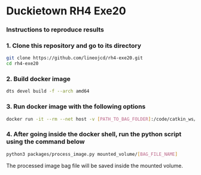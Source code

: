 # Duckietown RH4 Exe20


### Instructions to reproduce results

### 1. Clone this repository and go to its directory
```bash
git clone https://github.com/lineojcd/rh4-exe20.git
cd rh4-exe20
```
### 2. Build docker image
```bash
dts devel build -f --arch amd64 
```

### 3. Run docker image with the following options
```bash
docker run -it --rm --net host -v [PATH_TO_BAG_FOLDER]:/code/catkin_ws/src/rh4-exe20/mounted_volume duckietown/rh4-exe20:latest-amd64 /bin/bash
```

### 4. After going inside the docker shell, run the python script using the command below
```bash
python3 packages/process_image.py mounted_volume/[BAG_FILE_NAME]
```
The processed image bag file will be saved inside the mounted volume.

